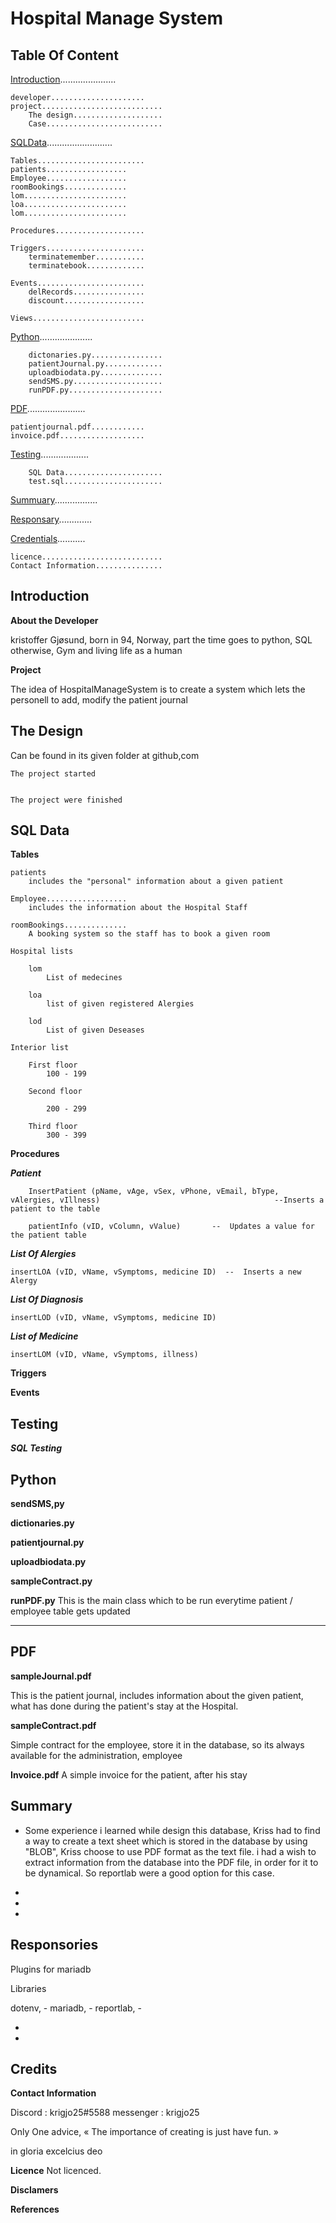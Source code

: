 # Hospital Manage System

## Table Of Content

[Introduction](#Introduction)......................
    
    developer.....................
    project...........................
        The design....................
        Case..........................

[SQLData](#SQLData)..........................
    
    Tables........................
    patients..................
    Employee..................
    roomBookings..............
    lom.......................
    loa.......................
    lom.......................

    Procedures....................

    Triggers......................
        terminatemember...........
        terminatebook.............
            
    Events........................
        delRecords................
        discount..................
    
    Views.........................


    
[Python](#Python).....................

        dictonaries.py................
        patientJournal.py.............
        uploadbiodata.py..............
        sendSMS.py....................    
        runPDF.py.....................


[PDF](#PDF).......................

    patientjournal.pdf............
    invoice.pdf...................

[Testing](#Testing)...................

        SQL Data......................
        test.sql......................
    
[Summuary](#Summuary).................

[Responsary](#Responsary).............

[Credentials](#Credentials)...........

    licence...........................
    Contact Information...............

## Introduction

**About the Developer**

kristoffer Gjøsund, born in 94, Norway, part the time goes to python, SQL
otherwise, Gym and living life as a human

**Project**

The idea of HospitalManageSystem is to create a system
which lets the personell to add, modify the patient journal

## The Design

Can be found in its given folder at github,com

    The project started
    

    The project were finished

## SQL Data

 **Tables**

    patients
        includes the "personal" information about a given patient

    Employee..................
        includes the information about the Hospital Staff

    roomBookings..............
        A booking system so the staff has to book a given room

    Hospital lists

        lom 
            List of medecines

        loa
            list of given registered Alergies

        lod
            List of given Deseases
                
    Interior list

        First floor
            100 - 199

        Second floor

            200 - 299
            
        Third floor
            300 - 399

**Procedures**

***Patient***

        InsertPatient (pName, vAge, vSex, vPhone, vEmail, bType, vAlergies, vIllness)                                       --Inserts a patient to the table

        patientInfo (vID, vColumn, vValue)       --  Updates a value for the patient table
    
***List Of Alergies***

    insertLOA (vID, vName, vSymptoms, medicine ID)  --  Inserts a new Alergy

***List Of Diagnosis***

    insertLOD (vID, vName, vSymptoms, medicine ID)

***List of Medicine***

    insertLOM (vID, vName, vSymptoms, illness)

**Triggers**

**Events**

##  Testing

***SQL Testing***


##  Python

**sendSMS,py**

**dictionaries.py**

**patientjournal.py**

**uploadbiodata.py**

**sampleContract.py**

**runPDF.py**
This is the main class which to be run everytime patient / employee table gets updated

****
##  PDF

**sampleJournal.pdf**

This is the patient journal, includes information about the given patient,
what has done during the patient's stay at the Hospital. 

**sampleContract.pdf**

Simple contract for the employee, store it in the database, so its always available for the administration, employee

**Invoice.pdf**
A simple invoice for the patient, after his stay

##  Summary

* Some experience i learned while design this database, 
Kriss had to find a way to create a text sheet which is stored in the database by using "BLOB", Kriss choose to use PDF format as the text file.
i had a wish to extract information from the database into the PDF file, in order for it to be dynamical. So reportlab were a good option for this case.

* 

* 

* 
## Responsories

Plugins for mariadb

Libraries 

dotenv, - []()
mariadb, - []()
reportlab, - []()
- []()
- []()

## Credits

**Contact Information**

Discord : krigjo25#5588
messenger : krigjo25

Only One advice,
« The importance of creating is just have fun. »

in gloria excelcius deo

**Licence**
Not licenced.

**Disclamers**

**References**